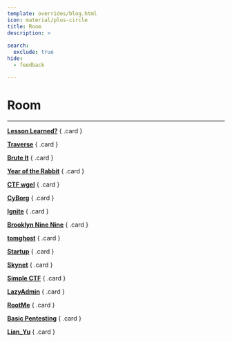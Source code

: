 ```yaml
---
template: overrides/blog.html
icon: material/plus-circle
title: Room
description: >
  
search:
  exclude: true
hide:
  - feedback

---
```


# __Room__

--- 

<div class="grid" markdown>

[__Lesson Learned?__](/tryhackme/room/lessonlearned/)
{ .card }

[__Traverse__](/tryhackme/room/traverse/)
{ .card }

[__Brute It__](/tryhackme/room/bruteit/)
{ .card }

[__Year of the Rabbit__](/tryhackme/room/yearoftherabbit/)
{ .card }

[__CTF wgel__](wgelctf)
{ .card }

[__CyBorg__](/tryhackme/room/cyborgt8/)
{ .card }

[__Ignite__](/tryhackme/room/ignite/)
{ .card }

[__Brooklyn Nine Nine__](/tryhackme/room/brooklynninenine/)
{ .card }

[__tomghost__](/tryhackme/room/tomghost/)
{ .card }

[__Startup__](/tryhackme/room/startup/)
{ .card }

[__Skynet__](/tryhackme/room/skynet/)
{ .card }

[__Simple CTF__](/tryhackme/room/easyctf/)
{ .card }

[__LazyAdmin__](/tryhackme/room/lazyadmin/)
{ .card }

[__RootMe__](/tryhackme/room/rootme/)
{ .card }

[__Basic Pentesting__](/tryhackme/room/basic-pentesting/)
{ .card }

[__Lian_Yu__](/tryhackme/room/lianyu/)
{ .card }

</div>